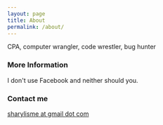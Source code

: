 ```yaml
---
layout: page
title: About
permalink: /about/
---
```


CPA, computer wrangler, code wrestler, bug hunter
### More Information

I don't use Facebook and neither should you.

### Contact me

[sharylisme at gmail dot com](mailto:sharylisme@gmail.com)
